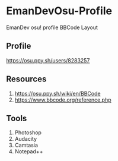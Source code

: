 # EmanDevOsu-Profile
EmanDev osu! profile BBCode Layout

## Profile
https://osu.ppy.sh/users/8283257

## Resources
1. https://osu.ppy.sh/wiki/en/BBCode
2. https://www.bbcode.org/reference.php

## Tools
1. Photoshop
2. Audacity
3. Camtasia
4. Notepad++
